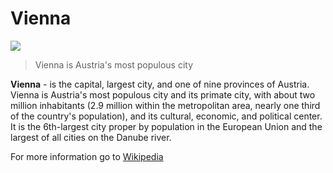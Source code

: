# Vienna

![](https://cdn.britannica.com/61/154261-050-3E149111/view-dome-Vienna-St-Peters-pseudo-Gothic-Votive.jpg)
> Vienna is Austria's most populous city

**Vienna** - is the capital, largest city, and one of nine provinces of Austria. Vienna is Austria's most populous city and its primate city, with about two million inhabitants (2.9 million within the metropolitan area, nearly one third of the country's population), and its cultural, economic, and political center. It is the 6th-largest city proper by population in the European Union and the largest of all cities on the Danube river.


For more information go to [Wikipedia](https://en.wikipedia.org/wiki/Vienna)
